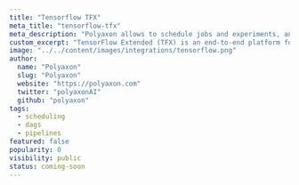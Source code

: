 ```yaml
---
title: "Tensorflow TFX"
meta_title: "tensorflow-tfx"
meta_description: "Polyaxon allows to schedule jobs and experiments, and supports tracking metrics, outputs, and models natively while integrating the built-in pipelines to orchestrate TFX Pipelines."
custom_excerpt: "TensorFlow Extended (TFX) is an end-to-end platform for deploying production ML pipelines."
image: "../../content/images/integrations/tensorflow.png"
author:
  name: "Polyaxon"
  slug: "Polyaxon"
  website: "https://polyaxon.com"
  twitter: "polyaxonAI"
  github: "polyaxon"
tags: 
  - scheduling
  - dags
  - pipelines
featured: false
popularity: 0
visibility: public
status: coming-soon
---
```

